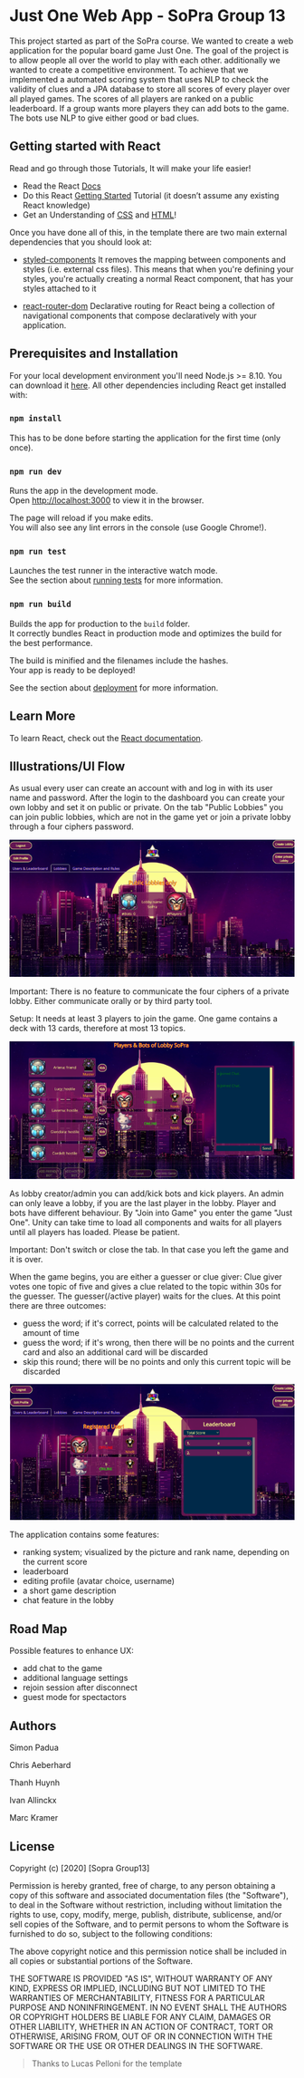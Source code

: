 # Just One Web App - SoPra Group 13

This project started as part of the SoPra course. We wanted to create a web application for the 
popular board game Just One. The goal of the project is to allow people all over the world to play with each other.
additionally we wanted to create a competitive environment. To achieve that we implemented a automated scoring system
that uses NLP to check the validity of clues and a JPA database to store all scores of every player over all played 
games. The scores of all players are ranked on a public leaderboard. If a group wants more players they can add bots 
to the game. The bots use NLP to give either good or bad clues.

## Getting started with React

Read and go through those Tutorials, It will make your life easier!

- Read the React [Docs](https://reactjs.org/docs/getting-started.html)
- Do this React [Getting Started](https://reactjs.org/tutorial/tutorial.html) Tutorial (it doesn’t assume any existing React knowledge)
- Get an Understanding of [CSS](http://localhost:3000) and [HTML](https://www.w3schools.com/html/html_intro.asp)!

Once you have done all of this, in the template there are two main external dependencies that you should look at:

- [styled-components](https://www.styled-components.com/docs)
  It removes the mapping between components and styles (i.e. external css files). This means that when you're defining your styles, you're actually creating a normal React component, that has your styles attached to it
* [react-router-dom](https://reacttraining.com/react-router/web/guides/quick-start) Declarative routing for React being a collection of navigational components that compose declaratively with your application. 

<!-- ## IDE Recommendation
As a student, you have the possibility with [JetBrains](https://www.jetbrains.com/student/) to obtain a free individual license and have access to several IDEs. 
We recommend you to use [WebStorm](https://www.jetbrains.com/webstorm/specials/webstorm/webstorm.html?gclid=EAIaIQobChMIyPOj5f723wIVqRXTCh3SKwtYEAAYASAAEgLtMvD_BwE&gclsrc=aw.ds) for your front-end. 
Once you have downloaded and installed it, you can add the following WebStorm plugins: 
> Go to Preferences > Plugins > Browse Repositories and look for: 
* [styled-components](https://plugins.jetbrains.com/plugin/9997-styled-components) (provides coding assistance like CSS Highlighting for Styled Components)
* [prettier](https://plugins.jetbrains.com/plugin/10456-prettier) (a smart code formatter)
* [Material Theme UI](https://plugins.jetbrains.com/plugin/8006-material-theme-ui) (Material Theme for Jetbrains IDEs, allowing a total customization of the IDE including Themes, Color Schemes, Icons and many other features.)

Feel fre e to use other IDEs (e.g. [VisualStudio](https://code.visualstudio.com/)) if you want.  -->

## Prerequisites and Installation

For your local development environment you'll need Node.js >= 8.10. You can download it [here](https://nodejs.org). All other dependencies including React get installed with:

### `npm install`

This has to be done before starting the application for the first time (only once).

### `npm run dev`

Runs the app in the development mode.<br>
Open [http://localhost:3000](http://localhost:3000) to view it in the browser.

The page will reload if you make edits.<br>
You will also see any lint errors in the console (use Google Chrome!).

### `npm run test`

Launches the test runner in the interactive watch mode.<br>
See the section about [running tests](https://facebook.github.io/create-react-app/docs/running-tests) for more information.

### `npm run build`

Builds the app for production to the `build` folder.<br>
It correctly bundles React in production mode and optimizes the build for the best performance.

The build is minified and the filenames include the hashes.<br>
Your app is ready to be deployed!

See the section about [deployment](https://facebook.github.io/create-react-app/docs/deployment) for more information.

## Learn More

To learn React, check out the [React documentation](https://reactjs.org/).

## Illustrations/UI Flow

As usual every user can create an account with and log in with its user name 
and password. After the login to the dashboard you can create your own lobby and set it
on public or private. On the tab "Public Lobbies" you can join public lobbies, which are not 
in the game yet or join a private lobby through a four ciphers password.

![All Lobies](Img/Lobbies.png)

Important: There is no feature to communicate the four ciphers of a private lobby. Either
communicate orally or by third party tool.

Setup: It needs at least 3 players to join the game. One game contains a deck with 13 cards, 
therefore at most 13 topics.

![In a Lobby](Img/Lobby.png)

As lobby creator/admin you can add/kick bots and kick players. An admin can only leave a lobby,
if you are the last player in the lobby. Player and bots have different behaviour. By "Join into Game"
you enter the game "Just One". Unity can take time to load all components and waits for all players until
all players has loaded. Please be patient. 

Important: Don't switch or close the tab. In that case you left the game and it is over.

When the game begins, you are either a guesser or clue giver:
Clue giver votes one topic of five and gives a clue related to the topic within 30s for
the guesser.
The guesser(/active player) waits for the clues. At this point there are three outcomes:
- guess the word; if it's correct, points will be calculated related to the amount of time
- guess the word; if it's wrong, then there will be no points and the current card and also
 an additional card will be discarded
- skip this round; there will be no points and only this current topic will be discarded

![Dashboard with Leaderboard](Img/Dashboard.png)

The application contains some features:
- ranking system; visualized by the picture and rank name, depending on the current score
- leaderboard
- editing profile (avatar choice, username)
- a short game description
- chat feature in the lobby

## Road Map
Possible features to enhance UX:
- add chat to the game
- additional language settings
- rejoin session after disconnect
- guest mode for spectactors

## Authors
Simon Padua

Chris Aeberhard

 Thanh Huynh
 
Ivan Allinckx

 Marc Kramer

## License
Copyright (c) [2020] [Sopra Group13]

Permission is hereby granted, free of charge, to any person obtaining a copy
of this software and associated documentation files (the "Software"), to deal
in the Software without restriction, including without limitation the rights
to use, copy, modify, merge, publish, distribute, sublicense, and/or sell
copies of the Software, and to permit persons to whom the Software is
furnished to do so, subject to the following conditions:

The above copyright notice and this permission notice shall be included in all
copies or substantial portions of the Software.

THE SOFTWARE IS PROVIDED "AS IS", WITHOUT WARRANTY OF ANY KIND, EXPRESS OR
IMPLIED, INCLUDING BUT NOT LIMITED TO THE WARRANTIES OF MERCHANTABILITY,
FITNESS FOR A PARTICULAR PURPOSE AND NONINFRINGEMENT. IN NO EVENT SHALL THE
AUTHORS OR COPYRIGHT HOLDERS BE LIABLE FOR ANY CLAIM, DAMAGES OR OTHER
LIABILITY, WHETHER IN AN ACTION OF CONTRACT, TORT OR OTHERWISE, ARISING FROM,
OUT OF OR IN CONNECTION WITH THE SOFTWARE OR THE USE OR OTHER DEALINGS IN THE
SOFTWARE.


>Thanks to Lucas Pelloni for the template
